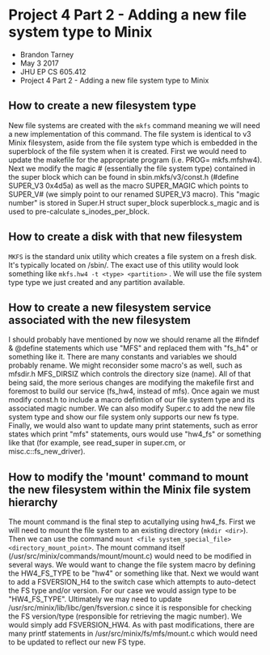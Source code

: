 # Project 4 Part 2 - Adding a new file system type to Minix
- Brandon Tarney
- May 3 2017
- JHU EP CS 605.412
- Project 4 Part 2 - Adding a new file system type to Minix

## How to create a new filesystem type

New file systems are created with the `mkfs` command meaning we will need a new implementation of this command. The file system is identical to v3 Minix filesystem, aside from the file system type which is embedded in the superblock of the file system when it is created. First we would need to update the makefile for the appropriate program (i.e. PROG= mkfs.mfshw4). Next we modify the magic # (essentially the file system type) contained in the super block which can be found in sbin.mkfs/v3/const.h (#define SUPER_V3 0x4d5a) as well as the macro SUPER_MAGIC which points to SUPER_V# (we simply point to our renamed SUPER_V3 macro). This "magic number" is stored in Super.H struct super_block superblock.s_magic and is used to pre-calculate s_inodes_per_block.


## How to create a disk with that new filesystem

`MKFS` is the standard unix utility which creates a file system on a fresh disk. It's typically located on /sbin/. The exact use of this utility would look something like `mkfs.hw4 -t <type> <partition>` . We will use the file system type type we just created and any partition available.

## How to create a new filesystem service associated with the new filesystem

I should probably have mentioned by now we should rename all the #ifndef & @define statements which use "MFS" and replaced them with "fs_h4" or something like it. There are many constants and variables we should probably rename. We might reconsider some macro's as well, such as mfsdir.h MFS_DIRSIZ which controls the directory size (name). All of that being said, the more serious changes are modifying the makefile first and foremost to build our service (fs_hw4, instead of mfs). Once again we must modify const.h to include a macro defintion of our file system type and its associated magic number. We can also modify Super.c to add the new file system type and show our file system only supports our new fs type. Finally, we would also want to update many print statements, such as error states which print "mfs" statements, ours would use "hw4_fs" or something like that (for example, see read_super in super.cm, or misc.c::fs_new_driver).

## How to modify the 'mount' command to mount the new filesystem within the Minix file system hierarchy

The mount command is the final step to acutallying using hw4_fs. First we will need to mount the file system to an existing directory (`mkdir <dir>`). Then we can use the command `mount <file system_special_file> <directory_mount_point>`. The mount command itself (/usr/src/minix/commands/mount/mount.c) would need to be modified in several ways. We would want to change the file system macro by defining the HW4_FS_TYPE to be "hw4" or something like that. Next we would want to add a FSVERSION_H4 to the switch case which attempts to auto-detect the FS type and/or version. For our case we would assign type to be "HW4_FS_TYPE". Ultimately we may need to update /usr/src/minix/lib/libc/gen/fsversion.c since it is responsible for checking the FS version/type (responsible for retrieving the magic number). We would simply add FSVERSION_HW4. As with past modifications, there are many printf statements in /usr/src/minix/fs/mfs/mount.c which would need to be updated to reflect our new FS type.
